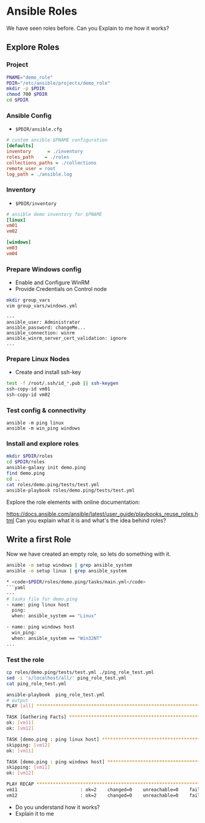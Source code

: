 # Ansible Roles
We have seen roles before.
Can you Explain to me how it works?

## Explore Roles

### Project
```bash
PNAME="demo_role"
PDIR="/etc/ansible/projects/demo_role"
mkdir -p $PDIR
chmod 700 $PDIR
cd $PDIR
```

### Ansible Config
* <code>$PDIR/ansible.cfg</code>
```ini
# custom ansible $PNAME configuration
[defaults]
inventory      = ./inventory
roles_path    = ./roles
collections_paths = ./collections
remote_user = root
log_path = ./ansible.log
```

### Inventory
* <code>$PDIR/inventory</code>
```ini
# ansible demo inventory for $PNAME
[linux]
vm01
vm02

[windows]
vm03
vm04
```

### Prepare Windows config
* Enable and Configure WinRM
* Provide Credentials on Control node
```bash
mkdir group_vars
vim group_vars/windows.yml
```
```
---
ansible_user: Administrator
ansible_password: changeMe...
ansible_connection: winrm
ansible_winrm_server_cert_validation: ignore
...
```

### Prepare Linux Nodes
* Create and install ssh-key
```bash
test -f /root/.ssh/id_*.pub || ssh-keygen
ssh-copy-id vm01
ssh-copy-id vm02
```

### Test config & connectivity
```
ansible -m ping linux
ansible -m win_ping windows
```

### Install and explore roles
```bash
mkdir $PDIR/roles
cd $PDIR/roles
ansible-galaxy init demo.ping
find demo.ping
cd ..
cat roles/demo.ping/tests/test.yml
ansible-playbook roles/demo.ping/tests/test.yml
```
Explore the role elements with online documentation:

https://docs.ansible.com/ansible/latest/user_guide/playbooks_reuse_roles.html
Can you explain what it is and what's the idea behind roles?

## Write a first Role
Now we have created an empty role, so lets do something with it.
```bash
ansible -m setup windows | grep ansible_system
ansible -m setup linux | grep ansible_system

* <code>$PDIR/roles/demo.ping/tasks/main.yml</code>
```yaml
---
# tasks file for demo.ping
- name: ping linux host
  ping:
  when: ansible_system == "Linux"

- name: ping windows host
  win_ping:
  when: ansible_system == "Win32NT"
...
```
### Test the role
```bash
cp roles/demo.ping/tests/test.yml ./ping_role_test.yml
sed -i 's/localhost/all/' ping_role_test.yml
cat ping_role_test.yml

ansible-playbook  ping_role_test.yml
# output
PLAY [all] ********************************************************************************

TASK [Gathering Facts] ********************************************************************************
ok: [vm11]
ok: [vm12]

TASK [demo.ping : ping linux host] ********************************************************************************
skipping: [vm12]
ok: [vm11]

TASK [demo.ping : ping windows host] ********************************************************************************
skipping: [vm11]
ok: [vm12]

PLAY RECAP ********************************************************************************
vm11                       : ok=2    changed=0    unreachable=0    failed=0    skipped=1    rescued=0    ignored=0   
vm12                       : ok=2    changed=0    unreachable=0    failed=0    skipped=1    rescued=0    ignored=0   

```
* Do you understand how it works?
* Explain it to me

<!--stackedit_data:
eyJoaXN0b3J5IjpbNDM1NzEzMjA1LC03Mzk1NDg3NSwtNDEzNj
g3NTUzLDM2NDA1NDY5LC0xNTI5NDgyNjc0XX0=
-->